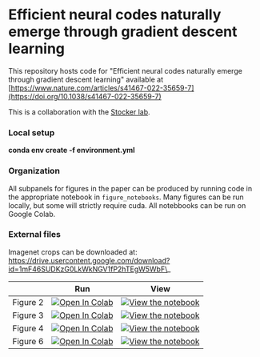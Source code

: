 # Efficient neural codes naturally emerge through gradient descent learning

This repository hosts code for "Efficient neural codes naturally emerge through gradient descent learning" available at [https://www.nature.com/articles/s41467-022-35659-7](https://doi.org/10.1038/s41467-022-35659-7)

This is a collaboration with the [Stocker lab](https://www.sas.upenn.edu/~astocker/lab/members-files/alan.php).

### Local setup
**conda env create -f environment.yml**

### Organization

All subpanels for figures in the paper can be produced by running code in the appropriate notebook in `figure_notebooks`. Many figures can be run locally, but some will strictly require cuda. All notebbooks can be run on Google Colab. 

### External files 

Imagenet crops can be downloaded at: https://drive.usercontent.google.com/download?id=1mF46SUDKzG0LkWkNGV1fP2hTEgW5WbF\_

|   | Run | View |
| - | --- | ---- |
| Figure 2 | [![Open In Colab](https://colab.research.google.com/assets/colab-badge.svg)](https://colab.research.google.com/github/quietscientist/ANN_psychophysics/blob/master/figure_notebooks/Fig_2_orientation.ipynb) | [![View the notebook](https://img.shields.io/badge/render-nbviewer-orange.svg)](https://nbviewer.org/github/quietscientist/ANN_psychophysics/blob/master/figure_notebooks/Fig_2_orientation.ipynb?flush_cache=true) |
| Figure 3| [![Open In Colab](https://colab.research.google.com/assets/colab-badge.svg)](hhttps://colab.research.google.com/github/quietscientist/ANN_psychophysics/blob/master/figure_notebooks/Fig_3_hue_sensitivity.ipynb) | [![View the notebook](https://img.shields.io/badge/render-nbviewer-orange.svg)](https://nbviewer.org/github/quietscientist/ANN_psychophysics/blob/master/figure_notebooks/Fig_3_hue_sensitivity.ipynb?flush_cache=true) |
| Figure 4| [![Open In Colab](https://colab.research.google.com/assets/colab-badge.svg)](https://colab.research.google.com/github/quietscientist/ANN_psychophysics/blob/master/figure_notebooks/Fig_4_Linear_demo.ipynb) | [![View the notebook](https://img.shields.io/badge/render-nbviewer-orange.svg)](https://nbviewer.org/github/quietscientist/ANN_psychophysics/blob/master/figure_notebooks/Fig_4_Linear_demo.ipynb?flush_cache=true) |
| Figure 6| [![Open In Colab](https://colab.research.google.com/assets/colab-badge.svg)](https://colab.research.google.com/github/quietscientist/ANN_psychophysics/blob/master/figure_notebooks/Fig_6_supervised_demo.ipynb) | [![View the notebook](https://img.shields.io/badge/render-nbviewer-orange.svg)](https://nbviewer.org/github/quietscientist/ANN_psychophysics/blob/master/figure_notebooks/Fig_6_supervised_demo.ipynb?flush_cache=true) |


